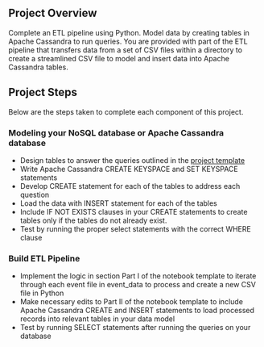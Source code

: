 
## Project Overview
Complete an ETL pipeline using Python. Model data by creating tables in Apache Cassandra to run queries. You are provided with part of the ETL pipeline that transfers data from a set of CSV files within a directory to create a streamlined CSV file to model and insert data into Apache Cassandra tables.

## Project Steps
Below are the steps taken to complete each component of this project.

### Modeling your NoSQL database or Apache Cassandra database
- Design tables to answer the queries outlined in the [project template](https://github.com/riched158/UdacityDataEngineering/blob/master/datamodelling/project2/Project_1B_%20Project_Template.ipynb) &nbsp;
- Write Apache Cassandra CREATE KEYSPACE and SET KEYSPACE statements
- Develop CREATE statement for each of the tables to address each question
- Load the data with INSERT statement for each of the tables
- Include IF NOT EXISTS clauses in your CREATE statements to create tables only if the tables do not already exist.
- Test by running the proper select statements with the correct WHERE clause

### Build ETL Pipeline
- Implement the logic in section Part I of the notebook template to iterate through each event file in event_data to process and create a new CSV file in Python
- Make necessary edits to Part II of the notebook template to include Apache Cassandra CREATE and INSERT statements to load processed records into relevant tables in your data model
- Test by running SELECT statements after running the queries on your database
